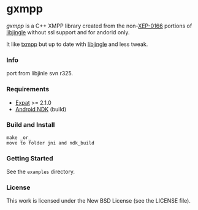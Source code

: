 gxmpp
=====

_gxmpp_ is a C++ XMPP library created from the non-[XEP-0166][xep0166] portions
of [libjingle][libjingle] without ssl support and for andorid only.

It like [txmpp][txmpp] but up to date with [libjingle][libjingle] and less tweak.
### Info

port from libjinle svn r325.

### Requirements

 * [Expat][expat] >= 2.1.0
 * [Android NDK][ndk] (build)

### Build and Install

    make _or_
    move to folder jni and ndk_build 

### Getting Started

See the `examples` directory.

### License

This work is licensed under the New BSD License (see the LICENSE file).

[xep0166]: http://xmpp.org/extensions/xep-0166.html
[libjingle]: http://code.google.com/p/libjingle/
[gloox]: http://camaya.net/gloox/
[expat]: http://expat.sourceforge.net/
[ndk]: https://developer.android.com/tools/sdk/ndk/index.html
[txmpp]: https://github.com/silas/txmpp